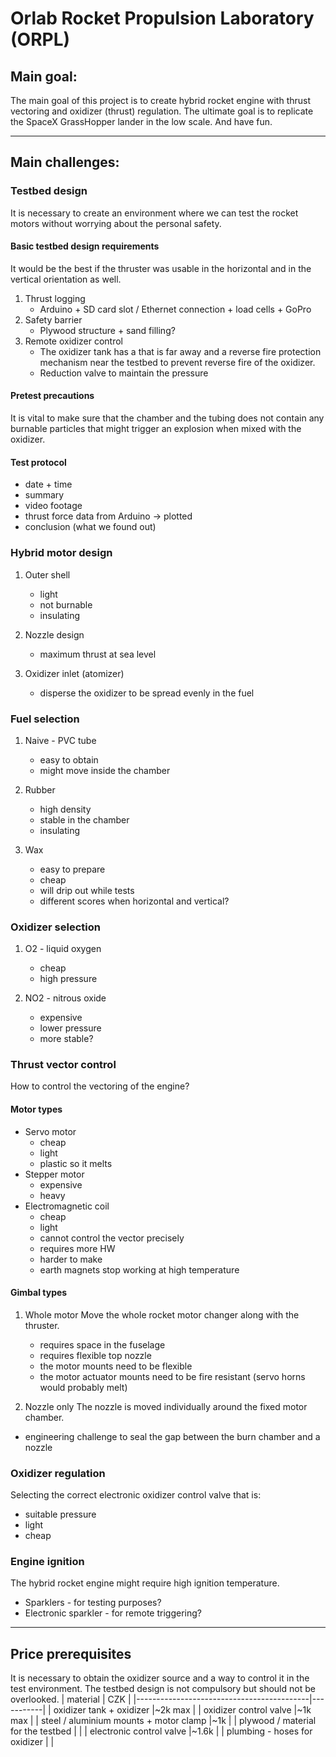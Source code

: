 # Orlab Rocket Propulsion Laboratory (ORPL)

## Main goal:
The main goal of this project is to create hybrid rocket engine with thrust vectoring and oxidizer (thrust) regulation. The ultimate goal is to replicate the SpaceX GrassHopper lander in the low scale. And have fun.

***
## Main challenges:
### Testbed design
It is necessary to create an environment where we can test the rocket motors without worrying about the personal safety. 

#### Basic testbed design requirements
It would be the best if the thruster was usable in the horizontal and in the vertical orientation as well.
1. Thrust logging
    - Arduino + SD card slot / Ethernet connection + load cells + GoPro
2. Safety barrier
    - Plywood structure + sand filling?
3. Remote oxidizer control
    - The oxidizer tank has a that is far away and a reverse fire protection mechanism near the testbed to prevent reverse fire of the oxidizer.
    - Reduction valve to maintain the pressure


#### Pretest precautions
It is vital to make sure that the chamber and the tubing does not contain any burnable particles that might trigger an explosion when mixed with the oxidizer.

#### Test protocol
- date + time
- summary
- video footage
- thrust force data from Arduino -> plotted
- conclusion (what we found out)

### Hybrid motor design
1. Outer shell
    - light
    - not burnable
    - insulating

2. Nozzle design
    - maximum thrust at sea level

3. Oxidizer inlet (atomizer)
    - disperse the oxidizer to be spread evenly in the fuel

### Fuel selection
1. Naive - PVC tube
    - easy to obtain
    - might move inside the chamber

2. Rubber
    - high density
    - stable in the chamber
    - insulating

3. Wax
    - easy to prepare
    - cheap
    - will drip out while tests
    - different scores when horizontal and vertical?

### Oxidizer selection
1. O2 - liquid oxygen
    - cheap
    - high pressure

2. NO2 - nitrous oxide
    - expensive
    - lower pressure
    - more stable?

### Thrust vector control
How to control the vectoring of the engine?

#### Motor types
- Servo motor
    - cheap
    - light
    - plastic so it melts
- Stepper motor
    - expensive
    - heavy
- Electromagnetic coil
    - cheap
    - light   
    - cannot control the vector precisely
    - requires more HW
    - harder to make
    - earth magnets stop working at high temperature

#### Gimbal types
1. Whole motor
Move the whole rocket motor changer along with the thruster.
    - requires space in the fuselage
    - requires flexible top nozzle
    - the motor mounts need to be flexible
    - the motor actuator mounts need to be fire resistant (servo horns would probably melt)

2. Nozzle only
The nozzle is moved individually around the fixed motor chamber.
- engineering challenge to seal the gap between the burn chamber and a nozzle

### Oxidizer regulation
Selecting the correct electronic oxidizer control valve that is:
- suitable pressure
- light
- cheap

### Engine ignition
The hybrid rocket engine might require high ignition temperature.
- Sparklers - for testing purposes?
- Electronic sparkler - for remote triggering?

***
## Price prerequisites
It is necessary to obtain the oxidizer source and a way to control it in the test environment. The testbed design is not compulsory but should not be overlooked.
| material                                  | CZK       |
|-------------------------------------------|-----------|
| oxidizer tank + oxidizer                  |~2k max    |
| oxidizer control valve                    |~1k max    |
| steel / aluminium mounts + motor clamp    |~1k        |
| plywood / material for the testbed        |           |
| electronic control valve                  |~1.6k      |
| plumbing - hoses for oxidizer             |           |